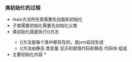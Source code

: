 ### 类初始化的过程
  + main方法所在类需要先加载和初始化
  + 子类需要初始化需要先初始化父类
  + 类初始化就是执行<clinit>()方法
    * <clinit>()方法是每个类中都存在的，是jvm自动生成
    * <clinit>()方法由静态 类变量 显示的赋值代码和静态 代码块 组成
  + 主要初始化内容
    * 
